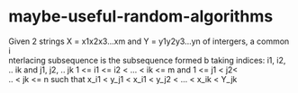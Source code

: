 # maybe-useful-random-algorithms

Given 2 strings X = x1x2x3...xm and Y = y1y2y3...yn of intergers, a common i\
nterlacing subsequence is the subsequence formed b taking indices:
i1, i2, .. ik and j1, j2, .. jk 1 <= i1 <= i2 < ... < ik <= m and 1 <= j1 < j2<\
 .. < jk <= n such that x_i1 < y_j1 < x_i1 < y_j2 < ... < x_ik < Y_jk
